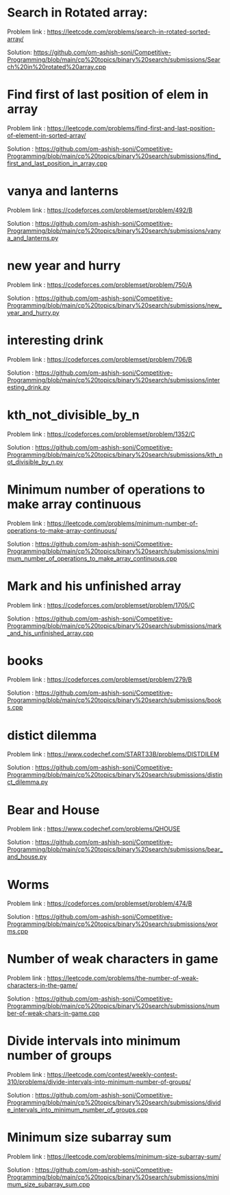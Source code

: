  # Search in Rotated array:
  Problem link : https://leetcode.com/problems/search-in-rotated-sorted-array/
  
  Solution: https://github.com/om-ashish-soni/Competitive-Programming/blob/main/cp%20topics/binary%20search/submissions/Search%20in%20rotated%20array.cpp

# Find first of last position of elem in array
  Problem link : https://leetcode.com/problems/find-first-and-last-position-of-element-in-sorted-array/
  
  Solution : https://github.com/om-ashish-soni/Competitive-Programming/blob/main/cp%20topics/binary%20search/submissions/find_first_and_last_position_in_array.cpp

# vanya and lanterns
  Problem link : https://codeforces.com/problemset/problem/492/B
  
  Solution : https://github.com/om-ashish-soni/Competitive-Programming/blob/main/cp%20topics/binary%20search/submissions/vanya_and_lanterns.py

# new year and hurry
  Problem link : https://codeforces.com/problemset/problem/750/A
  
  Solution : https://github.com/om-ashish-soni/Competitive-Programming/blob/main/cp%20topics/binary%20search/submissions/new_year_and_hurry.py
  
# interesting drink 
  Problem link : https://codeforces.com/problemset/problem/706/B
  
  Solution : https://github.com/om-ashish-soni/Competitive-Programming/blob/main/cp%20topics/binary%20search/submissions/interesting_drink.py
  
# kth_not_divisible_by_n
  Problem link : https://codeforces.com/problemset/problem/1352/C
  
  Solution : https://github.com/om-ashish-soni/Competitive-Programming/blob/main/cp%20topics/binary%20search/submissions/kth_not_divisible_by_n.py
  
# Minimum number of operations to make array continuous
 Problem link : https://leetcode.com/problems/minimum-number-of-operations-to-make-array-continuous/
 
 Solution : https://github.com/om-ashish-soni/Competitive-Programming/blob/main/cp%20topics/binary%20search/submissions/minimum_number_of_operations_to_make_array_continuous.cpp
  
# Mark and his unfinished array
 Problem link : https://codeforces.com/problemset/problem/1705/C
 
 Solution : https://github.com/om-ashish-soni/Competitive-Programming/blob/main/cp%20topics/binary%20search/submissions/mark_and_his_unfinished_array.cpp
  
# books
 Problem link : https://codeforces.com/problemset/problem/279/B
 
 Solution : https://github.com/om-ashish-soni/Competitive-Programming/blob/main/cp%20topics/binary%20search/submissions/books.cpp

# distict dilemma
 Problem link : https://www.codechef.com/START33B/problems/DISTDILEM
 
 Solution : https://github.com/om-ashish-soni/Competitive-Programming/blob/main/cp%20topics/binary%20search/submissions/distinct_dilemma.py

# Bear and House
 Problem link : https://www.codechef.com/problems/QHOUSE
 
 Solution : https://github.com/om-ashish-soni/Competitive-Programming/blob/main/cp%20topics/binary%20search/submissions/bear_and_house.py

# Worms 
 Problem link : https://codeforces.com/problemset/problem/474/B
 
 Solution : https://github.com/om-ashish-soni/Competitive-Programming/blob/main/cp%20topics/binary%20search/submissions/worms.cpp
 
# Number of weak characters in game
 Problem link : https://leetcode.com/problems/the-number-of-weak-characters-in-the-game/
 
 Solution : https://github.com/om-ashish-soni/Competitive-Programming/blob/main/cp%20topics/binary%20search/submissions/number-of-weak-chars-in-game.cpp

# Divide intervals into minimum number of groups
 Problem link : https://leetcode.com/contest/weekly-contest-310/problems/divide-intervals-into-minimum-number-of-groups/
 
 Solution : https://github.com/om-ashish-soni/Competitive-Programming/blob/main/cp%20topics/binary%20search/submissions/divide_intervals_into_minimum_number_of_groups.cpp

# Minimum size subarray sum
 Problem link : https://leetcode.com/problems/minimum-size-subarray-sum/
 
 Solution : https://github.com/om-ashish-soni/Competitive-Programming/blob/main/cp%20topics/binary%20search/submissions/minimum_size_subarray_sum.cpp
